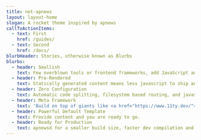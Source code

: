 ```yaml
---
title: not-apnews
layout: layout-home
slogan: A rocket theme inspired by apnews
callToActionItems:
  - text: First
    href: /guides/
  - text: Second
    href: /docs/
blurbHeader: Stories, otherwise known as Blurbs
blurbs:
  - header: Smallish
    text: Few overblown tools or frontend frameworks, add JavaScript and/or Web Components only on pages where needed.
  - header: Pre-Rendered
    text: Statically generated content means less javascript to ship and process.
  - header: Zero Configuration
    text: Automatic code splitting, filesystem based routing, and javascript in markdown.
  - header: Meta Framework
    text: 'Build on top of giants like <a href="https://www.11ty.dev/">eleventy</a>, <a href="https://rollupjs.org/">Rollup</a>, and <a href="https://www.modern-web.dev/">Modern Web</a>.'
  - header: Powerful Default Template
    text: Provide content and you are ready to go.
  - header: Ready for Production
    text: apnewsd for a smaller build size, faster dev compilation and dozens of other improvements.
---
```


